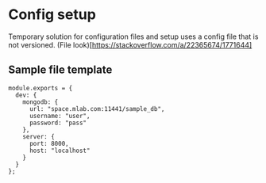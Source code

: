 # Config setup

Temporary solution for configuration files and setup uses a config file that is not versioned.
(File look)[https://stackoverflow.com/a/22365674/1771644]

## Sample file template

```
module.exports = {
  dev: {
    mongodb: {
      url: "space.mlab.com:11441/sample_db",
      username: "user",
      password: "pass"
    },
    server: {
      port: 8000,
      host: "localhost"
    }
  }
};
```
